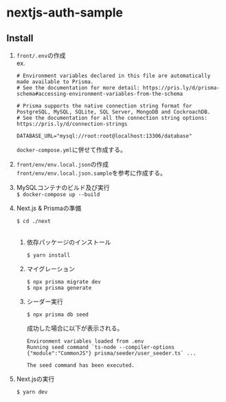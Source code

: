 # nextjs-auth-sample

## Install

1. `front/.env`の作成<br>
    ex.
    ```
    # Environment variables declared in this file are automatically made available to Prisma.
    # See the documentation for more detail: https://pris.ly/d/prisma-schema#accessing-environment-variables-from-the-schema

    # Prisma supports the native connection string format for PostgreSQL, MySQL, SQLite, SQL Server, MongoDB and CockroachDB.
    # See the documentation for all the connection string options: https://pris.ly/d/connection-strings

    DATABASE_URL="mysql://root:root@localhost:13306/database"
    ```
    `docker-compose.yml`に併せて作成する。<br>

1. `front/env/env.local.json`の作成<br>
    `front/env/env.local.json.sample`を参考に作成する。<br>

1. MySQLコンテナのビルド及び実行<br>
    `$ docker-compose up --build`<br>

1. Next.js & Prismaの準備<br>
    ```
    $ cd ./next
    ```
    <br>
    
    1. 依存パッケージのインストール<br>
        ```
        $ yarn install
        ```
    1. マイグレーション<br>
        ```
        $ npx prisma migrate dev
        $ npx prisma generate
        ```
    1. シーダー実行<br>
        ```
        $ npx prisma db seed
        ```
        成功した場合に以下が表示される。
        ```
        Environment variables loaded from .env
        Running seed command `ts-node --compiler-options {"module":"CommonJS"} prisma/seeder/user_seeder.ts` ...

        The seed command has been executed.
        ```

1. Next.jsの実行<br>
    ```
    $ yarn dev
    ```
    <br>